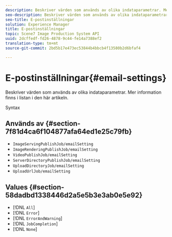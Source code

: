 ```yaml
---
description: Beskriver värden som används av olika indataparametrar. Mer information finns i listan i den här artikeln.
seo-description: Beskriver värden som används av olika indataparametrar. Mer information finns i listan i den här artikeln.
seo-title: E-postinställningar
solution: Experience Manager
title: E-postinställningar
topic: Scene7 Image Production System API
uuid: 2dcffedf-fd26-4878-9c44-fe14a7388ef2
translation-type: tm+mt
source-git-commit: 2bd5b17e473ec53844b4bbcb4f13580b2d6bfaf4

---
```



# E-postinställningar{#email-settings}

Beskriver värden som används av olika indataparametrar. Mer information finns i listan i den här artikeln.

Syntax

## Används av {#section-7f81d4ca6f104877afa64ed1e25c79fb}

* `ImageServingPublishJob/emailSetting`
* `ImageRenderingPublishJob/emailSetting`
* `VideoPublishJob/emailSetting`
* `ServerDirectoryPublishJob/emailSetting`
* `UploadDirectoryJob/emailSetting`
* `UploadUrlJob/emailSetting`

## Values {#section-58dadbd1338446d2a5e5b3e3ab0e5e92}

* [!DNL `All`]
* [!DNL `Error`]
* [!DNL `ErrorAndWarning`]
* [!DNL `JobCompletion`]
* [!DNL `None`]

